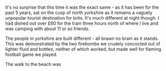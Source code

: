 
It's no surprise that this time it was the exact same - as it has been for the past 5 years, sat on the cusp of north yorkshire as it remains a vaguely unpopular tourist destination for brits.
It's much different at night though. I had dished out over £60 for the train three hours north of where I live and was camping with about 11 or so friends.

The people in yorkshire are built different - all brawn no brain as it stands. This was demonstrated by the two firebombs we crudely concocted out of lighter fluid and bottles, neither of which worked, but made well for flaming football game we played.

The walk to the beach was 